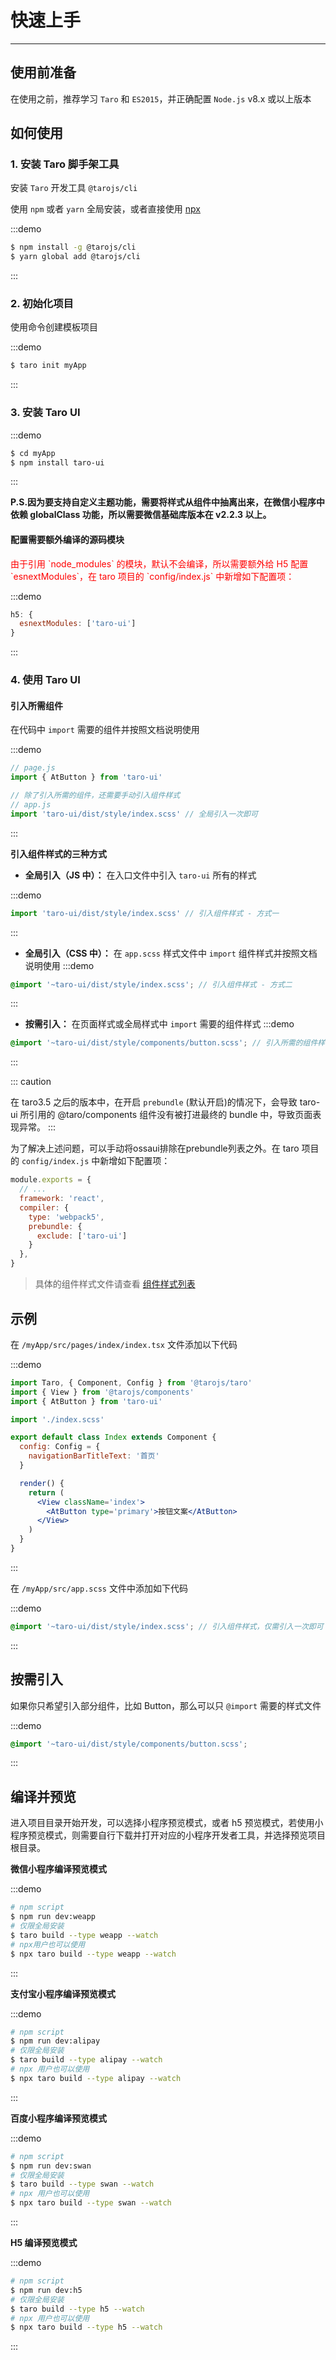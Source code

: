 # 快速上手

---

## 使用前准备

在使用之前，推荐学习 `Taro` 和 `ES2015`，并正确配置 `Node.js` v8.x 或以上版本

## 如何使用

### 1. 安装 Taro 脚手架工具

安装 `Taro` 开发工具 `@tarojs/cli`

使用 `npm` 或者 `yarn` 全局安装，或者直接使用 [npx](https://medium.com/@maybekatz/introducing-npx-an-npm-package-runner-55f7d4bd282b)

:::demo

```bash
$ npm install -g @tarojs/cli
$ yarn global add @tarojs/cli
```

:::

### 2. 初始化项目

使用命令创建模板项目

:::demo

```bash
$ taro init myApp
```

:::

### 3. 安装 Taro UI

:::demo

```bash
$ cd myApp
$ npm install taro-ui
```

:::

**P.S.因为要支持自定义主题功能，需要将样式从组件中抽离出来，在微信小程序中依赖 globalClass 功能，所以需要微信基础库版本在 v2.2.3 以上。**

#### 配置需要额外编译的源码模块

<p style="color: #f00;">由于引用 `node_modules` 的模块，默认不会编译，所以需要额外给 H5 配置 `esnextModules`，在 taro 项目的 `config/index.js` 中新增如下配置项：</p>

:::demo

```js
h5: {
  esnextModules: ['taro-ui']
}
```

:::

### 4. 使用 Taro UI

#### 引入所需组件

在代码中 `import` 需要的组件并按照文档说明使用

:::demo

```js
// page.js
import { AtButton } from 'taro-ui'

// 除了引入所需的组件，还需要手动引入组件样式
// app.js
import 'taro-ui/dist/style/index.scss' // 全局引入一次即可
```

:::

**引入组件样式的三种方式**

- **全局引入（JS 中）：** 在入口文件中引入 `taro-ui` 所有的样式

:::demo

```js
import 'taro-ui/dist/style/index.scss' // 引入组件样式 - 方式一
```

:::

- **全局引入（CSS 中）：** 在 `app.scss` 样式文件中 `import` 组件样式并按照文档说明使用
:::demo

```scss
@import '~taro-ui/dist/style/index.scss'; // 引入组件样式 - 方式二
```

:::

- **按需引入：** 在页面样式或全局样式中 `import` 需要的组件样式
:::demo

```scss
@import '~taro-ui/dist/style/components/button.scss'; // 引入所需的组件样式 - 方式三
```

:::

::: caution

在 taro3.5 之后的版本中，在开启 `prebundle` (默认开启)的情况下，会导致 taro-ui 所引用的 @taro/components 组件没有被打进最终的 bundle 中，导致页面表现异常。
:::

为了解决上述问题，可以手动将ossaui排除在prebundle列表之外。在 taro 项目的 `config/index.js` 中新增如下配置项：

```js
module.exports = {
  // ...
  framework: 'react',
  compiler: {
    type: 'webpack5',
    prebundle: {
      exclude: ['taro-ui']
    }
  },
}
```

> 具体的组件样式文件请查看 [组件样式列表](https://github.com/NervJS/taro-ui/tree/dev/src/style/components)


## 示例

在 `/myApp/src/pages/index/index.tsx` 文件添加以下代码

:::demo

```jsx
import Taro, { Component, Config } from '@tarojs/taro'
import { View } from '@tarojs/components'
import { AtButton } from 'taro-ui'

import './index.scss'

export default class Index extends Component {
  config: Config = {
    navigationBarTitleText: '首页'
  }

  render() {
    return (
      <View className='index'>
        <AtButton type='primary'>按钮文案</AtButton>
      </View>
    )
  }
}
```

:::

在 `/myApp/src/app.scss` 文件中添加如下代码

:::demo

```scss
@import '~taro-ui/dist/style/index.scss'; // 引入组件样式，仅需引入一次即可
```

:::

## 按需引入

如果你只希望引入部分组件，比如 Button，那么可以只 `@import` 需要的样式文件

:::demo

```scss
@import '~taro-ui/dist/style/components/button.scss';
```

:::

## 编译并预览

进入项目目录开始开发，可以选择小程序预览模式，或者 h5 预览模式，若使用小程序预览模式，则需要自行下载并打开对应的小程序开发者工具，并选择预览项目根目录。

**微信小程序编译预览模式**

:::demo

```bash
# npm script
$ npm run dev:weapp
# 仅限全局安装
$ taro build --type weapp --watch
# npx用户也可以使用
$ npx taro build --type weapp --watch
```

:::

**支付宝小程序编译预览模式**

:::demo

```bash
# npm script
$ npm run dev:alipay
# 仅限全局安装
$ taro build --type alipay --watch
# npx 用户也可以使用
$ npx taro build --type alipay --watch
```

:::

**百度小程序编译预览模式**

:::demo

```bash
# npm script
$ npm run dev:swan
# 仅限全局安装
$ taro build --type swan --watch
# npx 用户也可以使用
$ npx taro build --type swan --watch
```

:::

**H5 编译预览模式**

:::demo

```bash
# npm script
$ npm run dev:h5
# 仅限全局安装
$ taro build --type h5 --watch
# npx 用户也可以使用
$ npx taro build --type h5 --watch
```

:::
